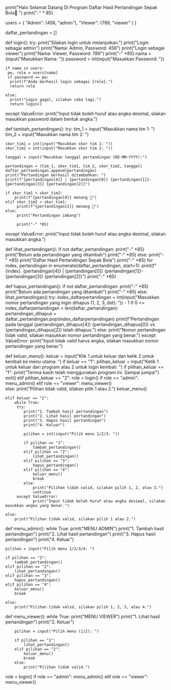 print("Halo Selamat Datang Di Program Daftar Hasil Pertandingan Sepak Bola🙋 ")
print("-" * 85)

users = {
     "Admin": (456, "admin"),
     "Viewer": (789, "viewer" )
}

daftar_pertandingan = []

def login():
 try:
    print("Silakan login untuk melanjutkan.")
    print("Login sebagai admin")
    print("Nama: Admin, Password: 456")
    print("Login sebagai viewer")
    print("Nama: Viewer, Password: 789")
    print("-" *85)
    nama = (input("Masukkan Nama: "))
    password = int(input("Masukkan Password: "))

    if nama in users:
     pw, role = users[nama]
     if password == pw:
      print(f"Anda berhasil login sebagai {role}.")
      return role

    else:
      print("Login gagal, silakan coba lagi.")
      return login()
 except ValueError:
    print("Input tidak boleh huruf atau angka desimal, silakan masukkan password dalam bentuk angka.")

def tambah_pertandingan(): 
 try:
    tim_1 = input("Masukkan nama tim 1: ")
    tim_2 = input("Masukkan nama tim 2: ")

    skor_tim1 = int(input("Masukkan skor tim 1: "))
    skor_tim2 = int(input("Masukkan skor tim 2: "))
    
    tanggal = input("Masukkan tanggal pertandingan (DD-MM-YYYY):")

    pertandingan = (tim_1, skor_tim1, tim_2, skor_tim2, tanggal)
    daftar_pertandingan.append(pertandingan)
    print("Pertandingan berhasil ditambahkan: ")
    print(f"{pertandingan[4]} | {pertandingan[0]} {pertandingan[1]}-{pertandingan[3]} {pertandingan[2]}")
        
    if skor_tim1 > skor_tim2:
        print(f"{pertandingan[0]} menang 🎉")
    elif skor_tim2 > skor_tim1:
         print(f"{pertandingan[2]} menang 🎉")
    else:
         print("Pertandingan imbang")
        
         print("-" *85)
 except ValueError:
    print("Input tidak boleh huruf atau angka desimal, silakan masukkan angka.")

def lihat_pertandingan():
    if not daftar_pertandingan:
        print("-" *85)
        print("Belum ada pertandingan yang ditambah")
        print("-" *85)
    else:
        print("-" *85)
        print("Daftar Hasil Pertandingan Sepak Bola")
        print("-" *85)
        for index, pertandingan in enumerate(daftar_pertandingan, start=1):
            print(f"{index}. {pertandingan[4]} | {pertandingan[0]} {pertandingan[1]}-{pertandingan[3]} {pertandingan[2]}")
        print("-" *85)

def hapus_pertandingan():
    if not daftar_pertandingan:
        print("-" *85)
        print("Belum ada pertandingan yang ditambah")
        print("-" *85)
    else:
        lihat_pertandingan()
        try:
            index_daftarpertandingan = int(input("Masukkan nomor pertandingan yang ingin dihapus (1, 2, 3, dst): ")) - 1
            if 0 <= index_daftarpertandingan < len(daftar_pertandingan):
                pertandingan_dihapus = daftar_pertandingan.pop(index_daftarpertandingan)
                print(f"Pertandingan pada tanggal {pertandingan_dihapus[4]} {pertandingan_dihapus[0]} vs {pertandingan_dihapus[2]} telah dihapus.")
            else:
                print("Nomor pertandingan tidak valid, silakan masukkan nomor pertandingan yang benar.")
        except ValueError:
            print("Input tidak valid harus angka, silakan masukkan nomor pertandingan yang benar.")
 
def keluar_menu():
    keluar = input("Klik 1 untuk keluar dan ketik 2 untuk kembali ke menu utama: ")
    if keluar == "1":
        pilihan_keluar = input("Ketik 1 untuk keluar dari program atau 2 untuk login kembali: ")
        if pilihan_keluar == "1":
         print("Terima kasih telah menggunakan program ini. Sampai jumpa!")
         exit()
        elif pilihan_keluar == "2":
         role = login()
         if role == "admin":
            menu_admin()
         elif role == "viewer":
            menu_viewer()          
        else:
         print("Pilihan tidak valid, silakan pilih 1 atau 2.")
         keluar_menu()
        
    elif keluar == "2":
        while True:
         try:
            print("1. Tambah hasil pertandingan")
            print("2. Lihat hasil pertandingan")
            print("3. Hapus hasil pertandingan")
            print("4. Keluar")

            pilihan = int(input("Pilih menu 1/2/3: "))

            if pilihan == "1":
                tambah_pertandingan()
            elif pilihan == "2":
                lihat_pertandingan()
            elif pilihan == "3":
                hapus_pertandingan()
            elif pilihan == "4":
                keluar_menu()
                break
            else:
                print("Pilihan tidak valid, silakan pilih 1, 2, atau 3.")
                continue
         except ValueError:
                print("Input tidak boleh huruf atau angka desimal, silakan masukkan angka yang benar.")
             
    else:
        print("Pilihan tidak valid, silakan pilih 1 atau 2.")


def menu_admin():
 while True:
    print("MENU ADMIN")
    print("1. Tambah hasil pertandingan")
    print("2. Lihat hasil pertandingan")
    print("3. Hapus hasil pertandingan")
    print("4. Keluar")

    pilihan = input("Pilih menu 1/2/3/4: ")

    if pilihan == "1":
        tambah_pertandingan()
    elif pilihan == "2":
        lihat_pertandingan()
    elif pilihan == "3":
        hapus_pertandingan()
    elif pilihan == "4":
        keluar_menu()
        break

    else:
        print("Pilihan tidak valid, silakan pilih 1, 2, 3, atau 4.")

def menu_viewer():
    while True:
        print("MENU VIEWER")
        print("1. Lihat hasil pertandingan")
        print("2. Keluar")

        pilihan = input("Pilih menu (1/2): ")

        if pilihan == "1":
            lihat_pertandingan()
        elif pilihan == "2":
            keluar_menu()
            break
        else:
            print("Pilihan tidak valid.")


role = login()
if role == "admin":
    menu_admin()
elif role == "viewer":
    menu_viewer()          

